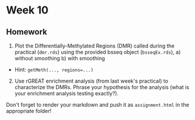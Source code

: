# Week 10

## Homework

1. Plot the Differentially-Methylated Regions (DMR) called during the practical (`dmr.rds`) using the provided bsseq object (`bsseqEx.rds`), a) without smoothing b) with smoothing
  - Hint: `getMeth(..., regions=...)`
2. Use rGREAT enrichment analysis (from last week's practical) to characterize the DMRs. Phrase your hypothesis for the analysis (what is your enrichment analysis testing exactly?).

Don't forget to render your markdown and push it as `assignment.html` in the appropriate folder!

